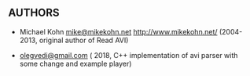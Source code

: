 ## AUTHORS

  * Michael Kohn <mike@mikekohn.net> http://www.mikekohn.net/ (2004-2013, original author of Read AVI)

  * olegvedi@gmail.com ( 2018, C++ implementation of avi parser with some change and example player)
